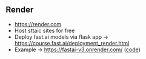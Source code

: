 ## Render
* https://render.com
* Host sttaic sites for free
* Deploy fast.ai models via flask app -> https://course.fast.ai/deployment_render.html
* Example -> https://fastai-v3.onrender.com/ ([code](https://github.com/render-examples/fastai-v3))